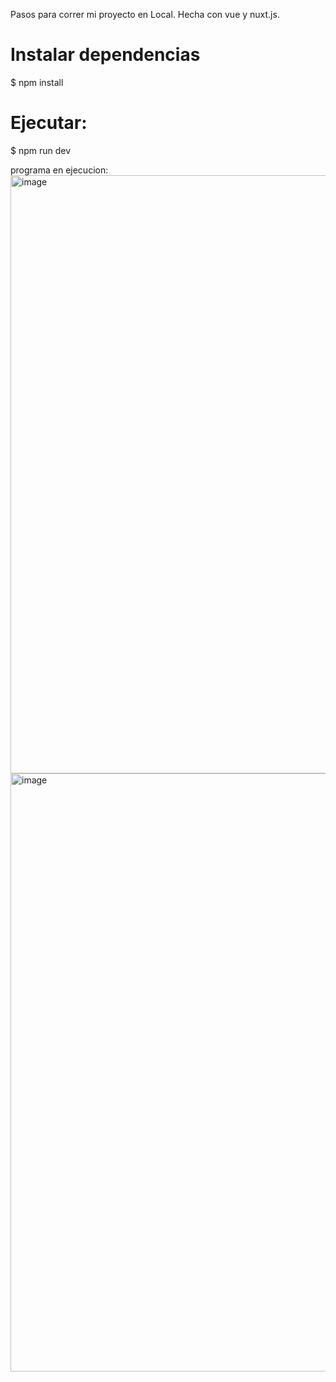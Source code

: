 Pasos para correr mi proyecto en Local.
Hecha con vue y nuxt.js.

# Instalar dependencias
$ npm install

# Ejecutar:
$ npm run dev

programa en ejecucion:
<img width="957" alt="image" src="https://github.com/Daniel349167/Trivia-Game/assets/62466867/8619e6e9-0f0d-4403-b0de-f272e38b2809">
<img width="957" alt="image" src="https://github.com/Daniel349167/Trivia-Game/assets/62466867/029dabf8-593e-472d-8f4c-a2ef86daa84d">




